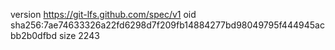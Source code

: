 version https://git-lfs.github.com/spec/v1
oid sha256:7ae74633326a22fd6298d7f209fb14884277bd98049795f444945acbb2b0dfbd
size 2243
